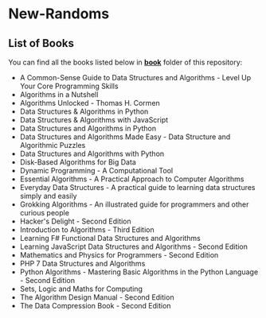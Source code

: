 # New-Randoms

## List of Books

You can find all the books listed below in [**book**](/book) folder of this repository:

- A Common-Sense Guide to Data Structures and Algorithms - Level Up Your Core Programming Skills
- Algorithms in a Nutshell 
- Algorithms Unlocked - Thomas H. Cormen 
- Data Structures & Algorithms in Python 
- Data Structures & Algorithms with JavaScript 
- Data Structures and Algorithms in Python 
- Data Structures and Algorithms Made Easy - Data Structure and Algorithmic Puzzles
- Data Structures and Algorithms with Python 
- Disk-Based Algorithms for Big Data 
- Dynamic Programming - A Computational Tool 
- Essential Algorithms - A Practical Approach to Computer Algorithms 
- Everyday Data Structures - A practical guide to learning data structures simply and easily
- Grokking Algorithms - An illustrated guide for programmers and other curious people 
- Hacker's Delight - Second Edition 
- Introduction to Algorithms - Third Edition
- Learning F# Functional Data Structures and Algorithms
- Learning JavaScript Data Structures and Algorithms - Second Edition 
- Mathematics and Physics for Programmers - Second Edition 
- PHP 7 Data Structures and Algorithms 
- Python Algorithms - Mastering Basic Algorithms in the Python Language - Second Edition
- Sets, Logic and Maths for Computing 
- The Algorithm Design Manual - Second Edition 
- The Data Compression Book - Second Edition
